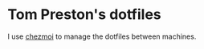 # Tom Preston's dotfiles
I use [chezmoi](https://www.chezmoi.io/quick-start/) to manage the dotfiles
between machines.
